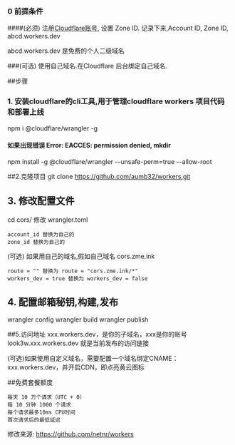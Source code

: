
### 0 前提条件

####(必须) 注册[Cloudflare账号](https://dash.cloudflare.com/sign-up "Cloudflare账号"), 设置 Zone ID. 记录下来,Account ID,  Zone ID,  abcd.workers.dev

abcd.workers.dev 是免费的个人二级域名

###(可选) 使用自己域名.在Cloudflare 后台绑定自己域名.

##步骤
### 1. 安装cloudflare的cli工具,用于管理cloudflare workers 项目代码和部署上线
npm i @cloudflare/wrangler -g
#### 如果出现错误 Error: EACCES: permission denied, mkdir
npm install -g @cloudflare/wrangler --unsafe-perm=true --allow-root

##2.克隆项目
git clone https://github.com/aumb32/workers.git

## 3. 修改配置文件
cd cors/
修改 wrangler.toml

	account_id 替换为自己的
	zone_id 替换为自己的

(可选) 如果用自己的域名,假如自己域名 cors.zme.ink

	route = "" 替换为 route = "cors.zme.ink/*"
	workers_dev = true 替换为 workers_dev = false

## 4. 配置邮箱秘钥,构建,发布
wrangler config
wrangler build
wrangler publish

##5.访问地址
xxx.workers.dev，是你的子域名，xxx是你的账号
look3w.xxx.workers.dev 就是当前发布的访问链接

(可选)如果使用自定义域名，需要配置一个域名绑定CNAME：xxx.workers.dev，并开启CDN，即点亮黄云图标

##免费套餐额度

    每天 10 万个请求（UTC + 0）
    每 10 分钟 1000 个请求
    每个请求最多10ms CPU时间
    首次请求后的最低延迟






修改来源:
https://github.com/netnr/workers
